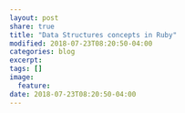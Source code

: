 ```yaml
---
layout: post
share: true
title: "Data Structures concepts in Ruby"
modified: 2018-07-23T08:20:50-04:00
categories: blog
excerpt:
tags: []
image:
  feature:
date: 2018-07-23T08:20:50-04:00
---
```



